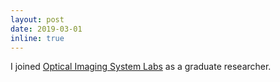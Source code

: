 ```yaml
---
layout: post
date: 2019-03-01
inline: true
---
```


I joined [Optical Imaging System Labs](https://biomedia.yonsei.ac.kr/) as a graduate researcher. 

